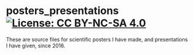 # posters_presentations [![License: CC BY-NC-SA 4.0](https://creativecommons.org/favicon.ico)](https://creativecommons.org/licenses/by-nc-sa/4.0/)

These are source files for scientific posters I have made, and presentations I
have given, since 2016.
